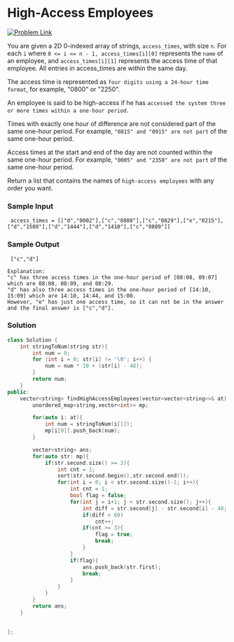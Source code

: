 # High-Access Employees  

[![Problem Link](https://img.shields.io/badge/-LeetCode-FFA116?style=for-the-badge&logo=LeetCode&logoColor=black)](https://leetcode.com/problems/high-access-employees/description/)

You are given a 2D 0-indexed array of strings, `access_times`, with size `n`. 
For each `i` where `0 <= i <= n - 1, access_times[i][0]` represents the `name` of an employee, 
and `access_times[i][1]` represents the access time of that employee. All entries in access_times are within the same day.

The access time is represented as `four digits using a 24-hour time format`, for example, "0800" or "2250".

An employee is said to be high-access if he has `accessed the system three or more times within a one-hour period`.

Times with exactly one hour of difference are not considered part of the same one-hour period. 
For example, `"0815" and "0915" are not part` of the same one-hour period.

Access times at the start and end of the day are not counted within the same one-hour period. 
For example, `"0005" and "2350" are not part` of the same one-hour period.

Return a list that contains the names of `high-access employees` with any order you want.

### Sample Input
```
 access_times = [["d","0002"],["c","0808"],["c","0829"],["e","0215"],["d","1508"],["d","1444"],["d","1410"],["c","0809"]]
```
### Sample Output
```
 ["c","d"]

Explanation:
"c" has three access times in the one-hour period of [08:08, 09:07] which are 08:08, 08:09, and 08:29.
"d" has also three access times in the one-hour period of [14:10, 15:09] which are 14:10, 14:44, and 15:08.
However, "e" has just one access time, so it can not be in the answer and the final answer is ["c","d"].
```

### Solution
```cpp
class Solution {
    int stringToNum(string str){
        int num = 0; 
        for (int i = 0; str[i] != '\0'; i++) { 
            num = num * 10 + (str[i] - 48); 
        } 
        return num;
    }
public:
    vector<string> findHighAccessEmployees(vector<vector<string>>& at) {
        unordered_map<string,vector<int>> mp;

        for(auto i: at){
            int num = stringToNum(i[1]);
            mp[i[0]].push_back(num);
        }

        vector<string> ans;
        for(auto str: mp){
            if(str.second.size() >= 3){
                int cnt = 1;
                sort(str.second.begin(),str.second.end());
                for(int i = 0; i < str.second.size()-1; i++){
                    int cnt = 1;
                    bool flag = false;
                    for(int j = i+1; j < str.second.size(); j++){
                        int diff = str.second[j] - str.second[i] - 40;
                        if(diff < 60)
                            cnt++;
                        if(cnt >= 3){
                            flag = true;
                            break;
                        }
                    }
                    if(flag){
                        ans.push_back(str.first);
                        break;
                    }
                }
            }
        }
        return ans;
    }
    

};
```
